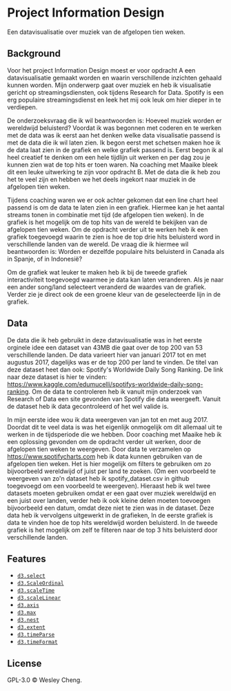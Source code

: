 # Project Information Design
Een datavisualisatie over muziek van de afgelopen tien weken.

## Background
Voor het project Information Design moest er voor opdracht A een datavisualisatie gemaakt worden en waarin verschillende inzichten gehaald kunnen worden. Mijn onderwerp gaat over muziek en heb ik visualisatie gericht op streamingsdiensten, ook tijdens Research for Data. Spotify is een erg populaire streamingsdienst en leek het mij ook leuk om hier dieper in te verdiepen. 

De onderzoeksvraag die ik wil beantwoorden is: Hoeveel muziek worden er wereldwijd beluisterd?
Voordat ik was begonnen met coderen en te werken met de data was ik eerst aan het denken welke data visualisatie passend is met de data die ik wil laten zien. Ik begon eerst met schetsen maken hoe ik de data laat zien in de grafiek en welke grafiek passend is. Eerst begon ik al heel creatief te denken om een hele tijdlijn uit werken en per dag zou je kunnen zien wat de top hits er toen waren. Na coaching met Maaike bleek dit een leuke uitwerking te zijn voor opdracht B. Met de data die ik heb zou het te veel zijn en hebben we het deels ingekort naar muziek in de afgelopen tien weken.

Tijdens coaching waren we er ook achter gekomen dat een line chart heel passend is om de data te laten zien in een grafiek. Hiermee kan je het aantal streams tonen in combinatie met tijd (de afgelopen tien weken). In de grafiek is het mogelijk om de top hits van de wereld te bekijken van de afgelopen tien weken. Om de opdracht verder uit te werken heb ik een grafiek toegevoegd waarin te zien is hoe de top drie hits beluisterd word in verschillende landen van de wereld. De vraag die ik hiermee wil beantwoorden is: Worden er dezelfde populaire hits beluisterd in Canada als in Spanje, of in Indonesië?

Om de grafiek wat leuker te maken heb ik bij de tweede grafiek interactiviteit toegevoegd waarmee je data kan laten veranderen. Als je naar een ander song/land selecteert veranderd de waardes van de grafiek. Verder zie je direct ook de een groene kleur van de geselecteerde lijn in de grafiek.  

## Data
De data die ik heb gebruikt in deze datavisualisatie was in het eerste orginele idee een dataset van 43MB die gaat over de top 200 van 53 verschillende landen. De data varieert hier van januari 2017 tot en met augustus 2017, dagelijks was er de top 200 per land te vinden. De titel van deze dataset heet dan ook: Spotify's Worldwide Daily Song Ranking. De link naar deze dataset is hier te vinden: https://www.kaggle.com/edumucelli/spotifys-worldwide-daily-song-ranking. Om de data te controleren heb ik vanuit mijn onderzoek van Research of Data een site gevonden van Spotify die data weergeeft. Vanuit de dataset heb ik data gecontroleerd of het wel valide is.

In mijn eerste idee wou ik data weergeven van jan tot en met aug 2017. Doordat dit te veel data is was het eigenlijk onmogelijk om dit allemaal uit te werken in de tijdsperiode die we hebben. Door coaching met Maaike heb ik een oplossing gevonden om de opdracht verder uit werken, door de afgelopen tien weken te weergeven. Door data te verzamelen op https://www.spotifycharts.com heb ik data kunnen gebruiken van de afgelopen tien weken. Het is hier mogelijk om filters te gebruiken om zo bijvoorbeeld wereldwijd of juist per land te zoeken. (Om een voorbeeld te weergeven van zo'n dataset heb ik spotify_dataset.csv in github toegevoegd om een voorbeeld te weergeven). Hieraast heb ik wel twee datasets moeten gebruiken omdat er een gaat over muziek wereldwijd en een juist over landen, verder heb ik ook kleine delen moeten toevoegen bijvoorbeeld een datum, omdat deze niet te zien was in de dataset. Deze data heb ik vervolgens uitgewerkt in de grafieken, In de eerste grafiek is data te vinden hoe de top hits wereldwijd worden beluisterd. In de tweede grafiek is het mogelijk om zelf te filteren naar de top 3 hits beluisterd door verschillende landen. 

## Features
- [`d3.select`](https://github.com/d3/d3-selection/blob/master/README.md#select)
- [`d3.ScaleOrdinal`](https://github.com/d3/d3-scale/blob/master/README.md#scaleOrdinal)
- [`d3.scaleTime`](https://github.com/d3/d3-scale/blob/master/README.md#scaleTime)
- [`d3.scaleLinear`](https://github.com/d3/d3-scale/blob/master/README.md#scaleLinear)
- [`d3.axis`](https://github.com/d3/d3-axis)
- [`d3.max`](https://github.com/d3/d3-array/blob/master/README.md#max)
- [`d3.nest`](https://github.com/d3/d3-collection/blob/master/README.md#nest)
- [`d3.extent`](https://github.com/d3/d3-array/blob/master/README.md#extent)
- [`d3.timeParse`](https://github.com/d3/d3-time-format/blob/master/README.md#timeParse)
- [`d3.timeFormat`](https://github.com/d3/d3-time-format/blob/master/README.md#timeFormat)

## License
GPL-3.0 © Wesley Cheng.

[url]: https://wesleyc94.github.io/project/
